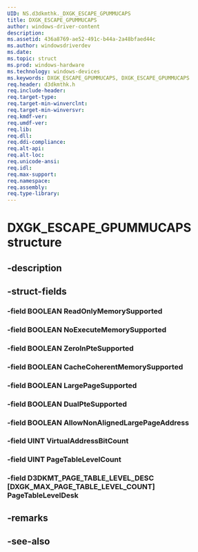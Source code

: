 ```yaml
---
UID: NS.d3dkmthk._DXGK_ESCAPE_GPUMMUCAPS
title: DXGK_ESCAPE_GPUMMUCAPS
author: windows-driver-content
description: 
ms.assetid: 436a8769-ae52-491c-b44a-2a48bfaed44c
ms.author: windowsdriverdev
ms.date: 
ms.topic: struct
ms.prod: windows-hardware
ms.technology: windows-devices
ms.keywords: DXGK_ESCAPE_GPUMMUCAPS, DXGK_ESCAPE_GPUMMUCAPS
req.header: d3dkmthk.h
req.include-header:
req.target-type:
req.target-min-winverclnt:
req.target-min-winversvr:
req.kmdf-ver:
req.umdf-ver:
req.lib:
req.dll:
req.ddi-compliance:
req.alt-api:
req.alt-loc:
req.unicode-ansi:
req.idl:
req.max-support:
req.namespace:
req.assembly:
req.type-library:
---
```


# DXGK_ESCAPE_GPUMMUCAPS structure

## -description



## -struct-fields

### -field BOOLEAN ReadOnlyMemorySupported			
 	
### -field BOOLEAN NoExecuteMemorySupported			
 	
### -field BOOLEAN ZeroInPteSupported			
 	
### -field BOOLEAN CacheCoherentMemorySupported			
 	
### -field BOOLEAN LargePageSupported			
 	
### -field BOOLEAN DualPteSupported			
 	
### -field BOOLEAN AllowNonAlignedLargePageAddress			
 	
### -field UINT VirtualAddressBitCount			
 	
### -field UINT PageTableLevelCount			
 	
### -field D3DKMT_PAGE_TABLE_LEVEL_DESC [DXGK_MAX_PAGE_TABLE_LEVEL_COUNT] PageTableLevelDesk			
 	
## -remarks

## -see-also
